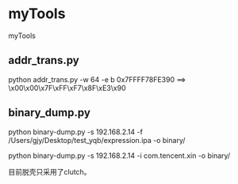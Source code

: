 # myTools
myTools
## addr_trans.py
python addr_trans.py -w 64 -e b 0x7FFFF78FE390 ==> \x00\x00\x7F\xFF\xF7\x8F\xE3\x90
## binary_dump.py
python binary-dump.py -s 192.168.2.14 -f /Users/gjy/Desktop/test_yqb/expression.ipa -o binary/

python binary-dump.py -s 192.168.2.14 -i com.tencent.xin -o binary/

目前脱壳只采用了clutch。
